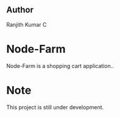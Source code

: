 ## Author
Ranjith Kumar C
# Node-Farm
Node-Farm is a shopping cart application..
# Note 
This project is still under development.
